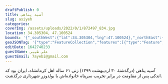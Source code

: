 ```yaml
--- 
draftPublish: 0 
title: آسیه پناهی 
slug: asiyeh 
categories:  
coverImg: /assets/uploads/2022/0/1/872497_834.jpg 
location: 34.305304, 47.100524 
bounds: '{"_southWest":{"lat":34.305304,"lng":47.100524},"_northEast":{"lat":34.305304,"lng":47.100524}}' 
geoJSONTag: '{"type":"FeatureCollection","features":[{"type":"Feature","properties":{},"geometry":{"type":"Point","coordinates":[47.100524,34.305304]}}]}' 
editDate: 1642740233 
guestName: علی طیبی 
guestEmail: 7ayebi@gmail.com 
---
```

آسیه پناهی (درگذشتهٔ ۳۰ اردیبهشت ۱۳۹۹) زنی ۶۱ ساله اهل کرمانشاه، ایران بود که اندکی پس از مقاومت در برابر تخریب سرپناه خانواده‌اش با بولدوزرِ شهرداری درگذشت.